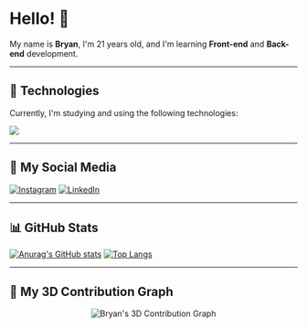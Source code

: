 # Hello! 👋

My name is **Bryan**, I'm 21 years old, and I'm learning **Front-end** and **Back-end** development.

---

## 🚀 Technologies

Currently, I'm studying and using the following technologies:

<p align="left">
  <a href="https://skillicons.dev">
    <img src="https://skillicons.dev/icons?i=html,css,js,react,reactnative,nodejs,express,prisma,sequelize,docker,vite,mongodb,postgres,cs,dotnet" />
  </a>
</p>

---

## 📲 My Social Media

[![Instagram](https://img.shields.io/badge/Instagram-%23E4405F.svg?style=for-the-badge&logo=Instagram&logoColor=white)](https://www.instagram.com/brya4nn/)
[![LinkedIn](https://img.shields.io/badge/LinkedIn-%230A66C2.svg?style=for-the-badge&logo=linkedin&logoColor=white)](https://www.linkedin.com/in/bryan-lima-735992250/)

---

## 📊 GitHub Stats

[![Anurag's GitHub stats](https://github-readme-stats.vercel.app/api?username=bry7n&show_icons=true&theme=radical)](https://github.com/bry7n/github-readme-stats)
[![Top Langs](https://github-readme-stats.vercel.app/api/top-langs/?username=bry7n&layout=compact&theme=radical)](https://github.com/bry7n/github-readme-stats)

---

## 🧊 My 3D Contribution Graph

<p align="center">
  <img src="https://gitskyline.vercel.app/api?user=bry7n" alt="Bryan's 3D Contribution Graph" />
</p>
